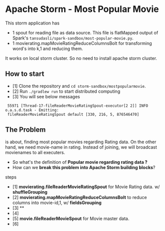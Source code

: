 # Apache Storm - Most Popular Movie

This storm application has
* 1 spout for reading file as data source. This file is flatMapped output of Spark's `tansudasli/spark-sandbox/most-popular-movie.py`. 
* 1 movierating.mapMovieRatingReduceColumnsBolt for transforming word's into k,1 and reducing them.

It works on local storm cluster. So no need to install apache storm cluster.

## How to start
- [1] Clone the repository and `cd storm-sandbox/mostpopularmovie`.
- [2] Run `./gradlew run` to start distributed computing
- [3] You will see below messages
 ```
  55971 [Thread-17-fileReaderMovieRatingSpout-executor[2 2]] INFO  o.a.s.d.task - Emitting: 
  fileReaderMovieRatingSpout default [330, 216, 5, 876546470]
  ```
  
## The Problem
 is about, finding most popular movies regarding Rating data. On the other hand, 
 we need movie-name in rating. Instead of joining, we will broadcast movienames to all executers.
 
* So what's the definition of **Popular movie regarding rating data ?**
* How can we **break this problem into Apache Storm building blocks**? 

steps
- [1] **movierating.fileReaderMovieRatingSpout** for Movie Rating data.  w/ **shuffleGrouping**
- [2] **movierating.mapMovieRatingReduceColumnsBolt** to reduce columns into movie-id,1, w/ **fieldsGrouping**
- [3] **
- [4] 
- [5] **movie.fileReaderMovieSpout** for Movie master data.
- [6] 
